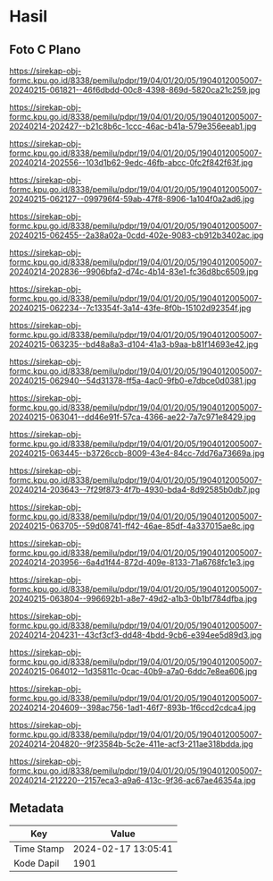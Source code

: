 # Hasil

## Foto C Plano

https://sirekap-obj-formc.kpu.go.id/8338/pemilu/pdpr/19/04/01/20/05/1904012005007-20240215-061821--46f6dbdd-00c8-4398-869d-5820ca21c259.jpg

https://sirekap-obj-formc.kpu.go.id/8338/pemilu/pdpr/19/04/01/20/05/1904012005007-20240214-202427--b21c8b6c-1ccc-46ac-b41a-579e356eeab1.jpg

https://sirekap-obj-formc.kpu.go.id/8338/pemilu/pdpr/19/04/01/20/05/1904012005007-20240214-202556--103d1b62-9edc-46fb-abcc-0fc2f842f63f.jpg

https://sirekap-obj-formc.kpu.go.id/8338/pemilu/pdpr/19/04/01/20/05/1904012005007-20240215-062127--099796f4-59ab-47f8-8906-1a104f0a2ad6.jpg

https://sirekap-obj-formc.kpu.go.id/8338/pemilu/pdpr/19/04/01/20/05/1904012005007-20240215-062455--2a38a02a-0cdd-402e-9083-cb912b3402ac.jpg

https://sirekap-obj-formc.kpu.go.id/8338/pemilu/pdpr/19/04/01/20/05/1904012005007-20240214-202836--9906bfa2-d74c-4b14-83e1-fc36d8bc6509.jpg

https://sirekap-obj-formc.kpu.go.id/8338/pemilu/pdpr/19/04/01/20/05/1904012005007-20240215-062234--7c13354f-3a14-43fe-8f0b-15102d92354f.jpg

https://sirekap-obj-formc.kpu.go.id/8338/pemilu/pdpr/19/04/01/20/05/1904012005007-20240215-063235--bd48a8a3-d104-41a3-b9aa-b81f14693e42.jpg

https://sirekap-obj-formc.kpu.go.id/8338/pemilu/pdpr/19/04/01/20/05/1904012005007-20240215-062940--54d31378-ff5a-4ac0-9fb0-e7dbce0d0381.jpg

https://sirekap-obj-formc.kpu.go.id/8338/pemilu/pdpr/19/04/01/20/05/1904012005007-20240215-063041--dd46e91f-57ca-4366-ae22-7a7c971e8429.jpg

https://sirekap-obj-formc.kpu.go.id/8338/pemilu/pdpr/19/04/01/20/05/1904012005007-20240215-063445--b3726ccb-8009-43e4-84cc-7dd76a73669a.jpg

https://sirekap-obj-formc.kpu.go.id/8338/pemilu/pdpr/19/04/01/20/05/1904012005007-20240214-203643--7f29f873-4f7b-4930-bda4-8d92585b0db7.jpg

https://sirekap-obj-formc.kpu.go.id/8338/pemilu/pdpr/19/04/01/20/05/1904012005007-20240215-063705--59d08741-ff42-46ae-85df-4a337015ae8c.jpg

https://sirekap-obj-formc.kpu.go.id/8338/pemilu/pdpr/19/04/01/20/05/1904012005007-20240214-203956--6a4d1f44-872d-409e-8133-71a6768fc1e3.jpg

https://sirekap-obj-formc.kpu.go.id/8338/pemilu/pdpr/19/04/01/20/05/1904012005007-20240215-063804--996692b1-a8e7-49d2-a1b3-0b1bf784dfba.jpg

https://sirekap-obj-formc.kpu.go.id/8338/pemilu/pdpr/19/04/01/20/05/1904012005007-20240214-204231--43cf3cf3-dd48-4bdd-9cb6-e394ee5d89d3.jpg

https://sirekap-obj-formc.kpu.go.id/8338/pemilu/pdpr/19/04/01/20/05/1904012005007-20240215-064012--1d35811c-0cac-40b9-a7a0-6ddc7e8ea606.jpg

https://sirekap-obj-formc.kpu.go.id/8338/pemilu/pdpr/19/04/01/20/05/1904012005007-20240214-204609--398ac756-1ad1-46f7-893b-1f6ccd2cdca4.jpg

https://sirekap-obj-formc.kpu.go.id/8338/pemilu/pdpr/19/04/01/20/05/1904012005007-20240214-204820--9f23584b-5c2e-411e-acf3-211ae318bdda.jpg

https://sirekap-obj-formc.kpu.go.id/8338/pemilu/pdpr/19/04/01/20/05/1904012005007-20240214-212220--2157eca3-a9a6-413c-9f36-ac67ae46354a.jpg


## Metadata

| Key        | Value               |
| ---------- | ------------------- |
| Time Stamp | 2024-02-17 13:05:41 |
| Kode Dapil | 1901                |



